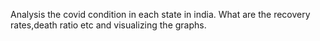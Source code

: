 Analysis the covid condition in each state in india. What are the recovery rates,death ratio etc and visualizing the graphs.  
